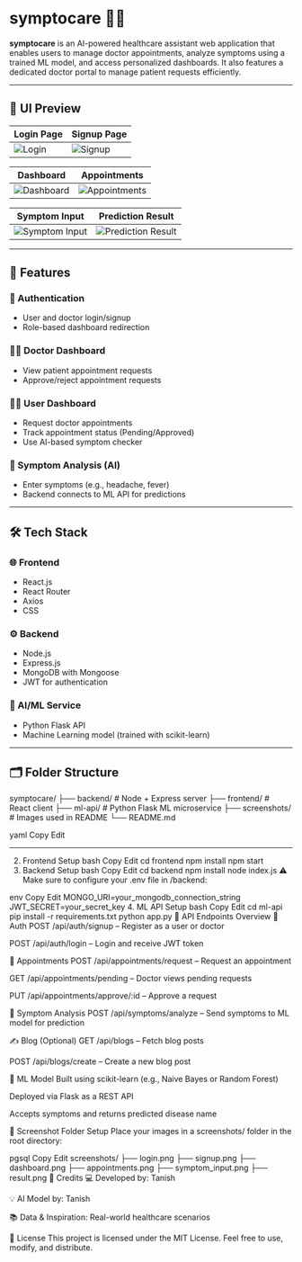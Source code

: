# symptocare 🏥💡

**symptocare** is an AI-powered healthcare assistant web application that enables users to manage doctor appointments, analyze symptoms using a trained ML model, and access personalized dashboards. It also features a dedicated doctor portal to manage patient requests efficiently.

---

## 📸 UI Preview

| Login Page | Signup Page |
|------------|-------------|
| ![Login](../screenshots/login.pn) | ![Signup](./screenshots/signup.png) |

| Dashboard | Appointments |
|-----------|--------------|
| ![Dashboard](./screenshots/dashboard.png) | ![Appointments](./screenshots/appointments.png) |

| Symptom Input | Prediction Result |
|---------------|-------------------|
| ![Symptom Input](./screenshots/symptom_input.png) | ![Prediction Result](./screenshots/result.png) |

---

## 🚀 Features

### 🔐 Authentication
- User and doctor login/signup
- Role-based dashboard redirection

### 👨‍⚕️ Doctor Dashboard
- View patient appointment requests
- Approve/reject appointment requests

### 🧑‍💼 User Dashboard
- Request doctor appointments
- Track appointment status (Pending/Approved)
- Use AI-based symptom checker

### 🤖 Symptom Analysis (AI)
- Enter symptoms (e.g., headache, fever)
- Backend connects to ML API for predictions



---

## 🛠️ Tech Stack

### 🌐 Frontend
- React.js
- React Router
- Axios
- CSS

### ⚙ Backend
- Node.js
- Express.js
- MongoDB with Mongoose
- JWT for authentication

### 🧠 AI/ML Service
- Python Flask API
- Machine Learning model (trained with scikit-learn)

---

## 🗂 Folder Structure

symptocare/
├── backend/ # Node + Express server
├── frontend/ # React client
├── ml-api/ # Python Flask ML microservice
├── screenshots/ # Images used in README
└── README.md

yaml
Copy
Edit

---


2. Frontend Setup
bash
Copy
Edit
cd frontend
npm install
npm start
3. Backend Setup
bash
Copy
Edit
cd backend
npm install
node index.js
⚠ Make sure to configure your .env file in /backend:

env
Copy
Edit
MONGO_URI=your_mongodb_connection_string
JWT_SECRET=your_secret_key
4. ML API Setup
bash
Copy
Edit
cd ml-api
pip install -r requirements.txt
python app.py
🔌 API Endpoints Overview
🧑 Auth
POST /api/auth/signup – Register as a user or doctor

POST /api/auth/login – Login and receive JWT token

📅 Appointments
POST /api/appointments/request – Request an appointment

GET /api/appointments/pending – Doctor views pending requests

PUT /api/appointments/approve/:id – Approve a request

🧠 Symptom Analysis
POST /api/symptoms/analyze – Send symptoms to ML model for prediction

✍️ Blog (Optional)
GET /api/blogs – Fetch blog posts

POST /api/blogs/create – Create a new blog post

🧠 ML Model
Built using scikit-learn (e.g., Naive Bayes or Random Forest)

Deployed via Flask as a REST API

Accepts symptoms and returns predicted disease name

📸 Screenshot Folder Setup
Place your images in a screenshots/ folder in the root directory:

pgsql
Copy
Edit
screenshots/
├── login.png
├── signup.png
├── dashboard.png
├── appointments.png
├── symptom_input.png
├── result.png
🙌 Credits
💻 Developed by: Tanish

💡 AI Model by: Tanish

📚 Data & Inspiration: Real-world healthcare scenarios

📃 License
This project is licensed under the MIT License.
Feel free to use, modify, and distribute.

